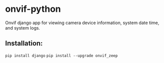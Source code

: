 # onvif-python
Onvif django app for viewing camera device information, system date time, and system logs.

## Installation:

`pip install django`
`pip install --upgrade onvif_zeep`
